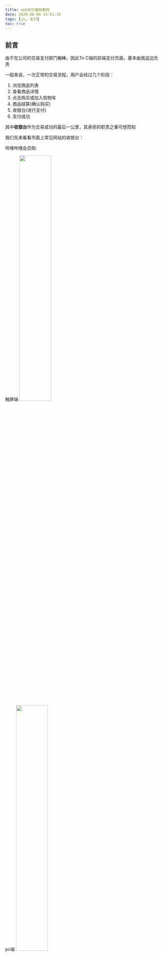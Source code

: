 ```yaml
---
title: web支付基础教程
date: 2020-06-09 15:51:35
tags: [js, 支付]
toc: true
---
```


## 前言
由于在公司的交易支付部门~~搬砖~~，因此To C端的前端支付页面，基本由我这边负责

一般来说，一次正常的交易流程，用户会经过几个阶段：
1. 浏览商品列表
2. 查看商品详情
3. 点击购买或加入购物车
4. 商品结算(确认购买)
5. 收银台(进行支付)
6. 支付成功

其中**收银台**作为交易成功的最后一公里，其承担的职责之重可想而知

我们先来看看市面上常见网站的收银台：

<!-- more -->

哔哩哔哩会员购:

触屏端
<img src="http://pic.deepred5.com/cahsier-bili-mc.png" style="width: 45%">

pc端
<img src="http://pic.deepred5.com/cashier-bili-pc.png" style="width: 45%">

app端
<img src="http://pic.deepred5.com/cashier-bili-app.jpeg" style="width: 45%">

慕课网:

触屏端
<img src="http://pic.deepred5.com/cashier-immoc-mc.png" style="width: 45%">

pc端
<img src="http://pic.deepred5.com/cashier-immoc-pc.png" style="width: 45%">

app端
<img src="http://pic.deepred5.com/cashier-immoc-app.jpeg" style="width: 45%">

可以看出，收银台页面一般要适配3个终端：pc端，触屏端，app端。因此，主流的第三方支付平台(微信，支付宝，花呗分期，京东白条)也需要能支持这三种场景的支付

接下来，我们就来分析下不同支付渠道在不同终端下，支付的实现方式

由于支付涉及部门核心业务，因此就不拿公司线上的收银台做讲解了。支付交互流程，主要参考**哔哩哔哩会员购**和**慕课网**（~~没有利益相关~~）

<font color="#6495ed">注意：本文只考虑前端支付业务的实现，后端支付业务的实现，暂不考虑，有兴趣可以参考[《支付渠道路由系统进化史》](https://www.cnblogs.com/goodAndyxublog/p/10848843.html)</font>

## 支付宝(花呗分期)

[支付宝开发文档](https://opendocs.alipay.com/open/204/)

花呗分期其实就是支付宝的拓展，原理基本一致，就不重复累赘

### pc端

交互方式1：

在pc端点击支付宝支付，网页新打开一个页面(`window.open()`)，这个页面指向的是支付宝官方收银台页面

![](http://pic.deepred5.com/314978918e1131b82c8df90083d0c7b8%20.png)

交互方式2:

在pc端点击支付宝支付，网页展示一个二维码，需要用户打开支付宝app进行扫码支付


![](http://pic.deepred5.com/cashier-aili-qr.png)

b站提供了一个很巧妙的思路：把微信，支付宝，qq三个支付二维码统一成了一个二维码。(原理后面会[讲解](#JSAPI)，本质是调用不同容器的`JSAPI`)

两种交互方式，点击支付按钮时，其实都是把当前的订单号以及一些相关信息发给后端

```javascript
const payNum = '123abc';

ajax({ 
  url: '/api/alipay', // 支付api
  type: 'POST',
  data: {
    payNum: payNum, // 订单号
    other: 'demo', // 其他参数
}).then((res) => {
  const { payUrl } = res;

  // 交互方法1:
  // payUrl如果是支付宝的收银台，则新打开一个页面
  // payUrl一般是 https://mapi.alipay.com/gateway.do 这种，一般会带上return_url参数和其他各种数据，页面最后被重定向到支付宝收银台
  window.open(payUrl);

  // 交互方式2:
  // payUrl如果是支付宝的扫码地址，则创建一个二维码弹窗
  // payUrl一般是 https://qr.alipay.com/bax06893swswc4inaknv505d 这种，页面最后被重定向到支付宝收银台，该收银台可以唤起支付宝app
  qrcode({
    width: 175,
    height: 175,
    url: payUrl
  });
}).catch((err) => {
  console.log('提交失败')
})
```
由于支付是异步进行的，所以需要前端去查询该笔订单是否支付成功

对于交互方式1，由于支付页面已经转移到支付宝收银台，所以在支付宝收银台支付成功后，支付宝收银台会自动跳转回`return_url`(`return_url`是我们当初跳到支付宝收银台时带上的参数，一般指向支付成功页)。

不过由于我们使用的是`window.open`打开的新页面，所以当用户回到我们的收银台时，我们需要打开一个弹框，主动询问用户是否支付成功。如果用户点击了支付完成，我们需要查询该笔订单是否真正支付成功。

![](http://pic.deepred5.com/cashier-immoc-modal.png)

```javascript
// 打开支付宝收银台
window.open(payUrl);

// 在当前页面打开弹窗，询问用户是否支付成功
createFinishWindow()
```

对于交互方式2，由于仍然是在当前页进行扫码支付，因此创建二维码弹窗后，我们马上就要轮询进行查询订单状态
```javascript
const payNum = '123abc'

// 创建一个二维码弹窗
qrcode({
  width: 175,
  height: 175,
  url: payUrl
});

// 轮询查询订单状态
function getPayStatus() {
  ajax({ 
    url: '/api/getPayStatus', // 支付状态api
    data: {
      payNum: payNum, // 订单号
      other: 'demo', // 其他参数
    },
    type: 'POST'
  ).then((res) => {
    if (res.payStatus === 0) {
      // 支付成功，跳到成功页
      window.location.href = `/success/${payNum}`;
      clearTimeout(statusTimeId);
    } else {
      // 还未支付，继续轮询
      statusTimeId = setTimeout(getPayStatus, 3000);
    }
  }).catch((err) => {
    // 接口报错，继续轮询
    statusTimeId = setTimeout(getPayStatus, 3000);
  })
}



let statusTimeId = setTimeout(getPayStatus, 3000);
```

### 触屏端

交互方式：

在触屏端点击支付宝支付，页面直接跳转到支付宝收银台，该页面会尝试唤起手机上的支付宝app

<img src="http://pic.deepred5.com/cashier-aili-mc.jpeg" style="width: 45%">

其实触屏端原理和pc端基本一样，只不过在触屏端，有可能需要自己拼装一个form表单，而不是直接跳到链接（当然主要看后端的实现）

```javascript
const payNum = '123abc';

// 模拟表单提交
function formSubmit(formData, url) {
    const form = $('<form method="post" target="_self"></form>');
    form.attr('action', url);
    let input;
    $.each(formData, function (i, v) {
      input = $('<input type="hidden">');
      input.attr("name", i);
      input.attr("value", v);
      form.append(input);
    });
    $(document.body).append(form);
    form.submit();
    form.remove();
  }

ajax({ 
  url: '/api/alipay', // 支付api
  type: 'POST',
  data: {
    payNum: payNum, // 订单号
    other: 'demo', // 其他参数
}).then((res) => {
  const { formData, url } = res;
  if (formData) {
    // 需要前端自己构建表单
    formSubmit(formData, url)
  } else {
    // 直接跳转链接(后端已经拼装好表单)
    window.location.href = url;
  }
}).catch((err) => {
  console.log('提交失败')
})
```

支付成功后，同理支付宝会跳转到`return_url`的地址

需要注意：在微信浏览器里，支付宝是不能被唤起的(~~日常封杀~~)

解决方法：

方法一：微信环境隐藏支付宝入口

方法二：微信环境，点击支付宝支付，引导用户使用其他浏览器打开页面

### JSAPI
如果我们能诱导用户使用支付宝客户端的`扫一扫`打开我们触屏端的收银台页面，那么其实我们也可以使用支付宝提供的`JSAPI`唤起收银台

**这也是b站实现微信，支付宝，qq同一个二维码都能付款的原理，这三个客户端都提供了自己的`JSAPI`，用户用不同的客户端扫码，都会进入同一个页面（b站实现），这个中转页根据容器环境，调用不同`JSAPI`的支付功能**

[支付宝H5开放文档](https://myjsapi.alipay.com/jsapi/index.html)

关于`jsbridge`的知识，可以查看我之前的文章[jsbridge初探](http://anata.me/2020/03/04/jsbridge%E5%88%9D%E6%8E%A2/)

`JSAPI`的简单示例
```javascript
function ready(callback) {
  // 如果jsbridge已经注入则直接调用
  if (window.AlipayJSBridge) {
    callback && callback();
  } else {
    // 如果没有注入则监听注入的事件
    document.addEventListener('AlipayJSBridgeReady', callback, false);
  }
}
ready(function () {
  // 显示一个提示框
  AlipayJSBridge.call('toast', {
    content: 'hello'
  });
});
```
唤起收银台需要使用[Alipay JSSDK](https://myjsapi.alipay.com/alipayjsapi/index.html)

```html
<script src="https://gw.alipayobjects.com/as/g/h5-lib/alipayjsapi/3.1.1/alipayjsapi.inc.min.js"></script>

<button id="J_btn" class="btn btn-default">支付</button>
<script>
  var btn = document.querySelector('#J_btn');
  btn.addEventListener('click', function(){
    ap.tradePay({
      tradeNO: '201802282100100427058809844'
    }, function(res){
      ap.alert(res.resultCode);
    });
  });
</script>
```

### app端

现在的app基本都是`Hybrid App`，如果在app端，你的收银台页面不是原生实现的，那么就可以直接使用webview加载触屏端的线上收银台即可

> 手机网站支付产品不建议在APP端使用

这是支付宝官网文档建议的，因此如果你希望得到最佳的支付体验，建议客户端的开发同学接入支付宝SDK，当然这部分已经超出了前端的范围

不过一般在app端中，我们仍然使用webview加载触屏端的前端页面，只不过在app中，我们的前端代码，通过`jsbridge`，调用客户端的支付方法即可

```javascript
const payNum = '123abc';

// 支付回调函数
window.ali_pay_callback = function(res) {
  if (res.status === 0) {
    // 支付成功
  } else {
    // 支付失败
  }
}

// APPSDK是webview注入的全局对象，可以调用原生方法
APPSDK.invoke('ali_pay', {
  payNum: payNum, // 订单号
  other: 'demo', // 其他参数
}, 'ali_pay_callback');
```

### 小程序

[小程序唤起支付文档](https://opendocs.alipay.com/mini/api/openapi-pay)

小程序支付和APP支付的支付流程与体验基本一致，可以在当前页面唤起支付宝收银台
```javascript
const payNum = '123abc';

my.request({
  url: 'https://demo.com/api/alipay',// 须加httpRequest域白名单
  method: 'POST',
  data: { // data里的key、value是开发者自定义的
    from: '支付宝',
    payNum: payNum, // 订单号
    other: 'demo', // 其他参数
  },
  dataType: 'json',
  success: function(res) {
    // 唤起收银台
    my.tradePay({
        // 调用统一收单交易创建接口（alipay.trade.create），获得返回字段支付宝交易号trade_no
        tradeNO: res.tradeNO,
        success: (res) => {
          my.alert({
            content: JSON.stringify(res),
          });
        },
        fail: (res) => {
          my.alert({
            content: JSON.stringify(res),
          });
        }
    });
  },
  fail: function(res) {
    my.alert({content: 'fail'});
  },
  complete: function(res) {
    my.hideLoading();
    my.alert({content: 'complete'});
  }
});

```

### 支付宝支付小结

我们从pc端，触屏端，app端三个方面了解了支付宝支付的基本原理。可以看出：支付的前端实现，其实并不复杂，而真正的难点在于后端支付系统的实现。至于最难的支付宝唤起问题，其实支付宝收银台自身已经实现了唤起功能，无需我们实现


## 微信

[微信支付开发文档](https://pay.weixin.qq.com/static/product/product_intro.shtml?name=qrcode)

### pc端

[扫码支付文档](https://pay.weixin.qq.com/wiki/doc/api/native.php?chapter=6_1)

交互方式：

由于微信并没有像支付宝提供了pc端的官方收银台，所以点击微信支付，我们一般都是直接弹出二维码弹窗，要求用户进行扫码支付，用户扫码则可以直接唤起微信支付。弹出二维码的同时，我们需要立即轮询查询支付状态。

<img src="http://pic.deepred5.com/cashier-wx.jpeg" style="width: 45%">

```javascript
const payNum = '123abc';

ajax({ 
  url: '/api/weixinpay', // 支付api
  type: 'POST',
  data: {
    payNum: payNum, // 订单号
    other: 'demo', // 其他参数
}).then((res) => {
  const { qrUrl } = res;

  // qrUrl是微信的扫码地址，一般是 weixin://wxpay/bizpayurl?pr=P1oi4x6 ，这段schema通过微信扫一扫可以唤起微信支付
  qrcode({
    width: 175,
    height: 175,
    url: qrUrl
  });

  // 开始轮询支付结果
  // 代码省略，可以参考之前的支付宝pc端实现
}).catch((err) => {
  console.log('提交失败')
})
```

### 触屏端

[H5支付文档](https://pay.weixin.qq.com/wiki/doc/api/H5.php?chapter=15_1)


交互方式：

在触屏端点击微信支付，页面直接跳转到微信支付中间页，该页面会尝试唤起微信支付

与支付宝收银台不同的是，微信支付中间页在调起微信收银台后超过5秒，会自动跳转回`redirect_url`，因此无法保证页面回跳时，支付流程已结束，所以商户设置的`redirect_url`地址不能自动执行查单操作，应让用户去点击按钮触发查单操作

![](http://pic.deepred5.com/cashier-bili-wx.png)

```javascript
// 代码省略，基本和支付宝的触屏端一样

// 微信支付中转页一般是这种格式的url地址

// https://wx.tenpay.com/cgi-bin/mmpayweb-bin/checkmweb?prepay_id=wx111408048537349a5434e53d1930739300&package=1982317760&redirect_url=https://m.imooc.com/myorder
```

需要注意：微信支付中转页一般不能直接用浏览器访问，因为中转页需要判断`referer`是否是商户申请H5时提交的授权域名。如果你直接用浏览器访问，`referer`为空，导致页面并不会加载成功。如果是APP里调起H5支付，需要在webview中手动设置`referer`

还有一种取巧的方法，我们可以不使用微信中转页，直接在当前页唤起支付

```javascript
// 后端直接返回一段schema

const schema = `weixin://wap/pay?appid%3Dwxd6841de60b02faef%26noncestr%3D095525b24fc94111a3663068c8dc8a90%26package%3DWAP%26prepayid%3Dwx091027118037832f961440d31092022500%26sign%3D2CF5A14607C6AAEDE382758CA87B973F%26timestamp%3D1591669631`

// 移动端就能唤起微信支付
window.location.href = schema;
```
不过这种方法，`schema`容易被第三方app的`webveiw`拦截，从而调起支付失败。比如在微博访问收银台，如果使用该方法，就会唤起微信失败。因此，还是建议使用微信中转页，由中转页唤起微信比较保险。当然，支付宝里不管用啥方法，都无法进行微信支付(~~相爱相杀~~)。

### JSAPI
如果我们的收银台页面是在微信浏览器里打开的，那么我们可以使用微信提供的`JSAPI`唤起支付

[JSAPI支付文档](https://pay.weixin.qq.com/wiki/doc/api/jsapi.php?chapter=7_7&index=6)

```javascript
const payNum = '123abc';

function onBridgeReady(wxJsApiParam) {
    window.WeixinJSBridge.invoke(
      'getBrandWCPayRequest',
      wxJsApiParam,//josn串
      function (res) {
        if (res.err_msg == "get_brand_wcpay_request:ok") {
          // 支付成功
          location.href = `/success/${payNum}`;
        } else if (res.err_msg == "get_brand_wcpay_request:fail") {
          // 支付失败
        }
      }
    );
  }

function weixinPay(wxJsApiParam) {
    if (typeof WeixinJSBridge == "undefined") {
      if (document.addEventListener) {
        document.addEventListener('WeixinJSBridgeReady', function () { onBridgeReady(wxJsApiParam) }, false);
      } else if (document.attachEvent) {
        document.attachEvent('WeixinJSBridgeReady', function () { onBridgeReady(wxJsApiParam) });
        document.attachEvent('onWeixinJSBridgeReady', function () { onBridgeReady(wxJsApiParam) });
      }
    } else {
      onBridgeReady(wxJsApiParam);
    }
  }

ajax({ 
  url: '/api/weixin_jsapi', // 支付api
  type: 'POST',
  data: {
    payNum: payNum, // 订单号
    other: 'demo', // 其他参数
}).then((res) => {
  const { jsapiData } = res;
  // jsapiData是一串json字符串，里面包含了appId，paySign等各种数据，用来调起微信支付
  weixinPay(JSON.parse(jsapiData));
}).catch((err) => {
  console.log('提交失败')
})
```

使用`JSAPI`需要我们有微信公众平台，因为下单必传的参数`openid`，需要我们在公众平台设置获取openid的域名，才能获取成功

除了使用微信浏览器内置的`WeixinJSBridge`对象，我们也可以使用[JSSDK](https://developers.weixin.qq.com/doc/offiaccount/OA_Web_Apps/JS-SDK.html)

```html
<script src="http://res.wx.qq.com/open/js/jweixin-1.6.0.js"></script>
<script>
wx.chooseWXPay({
  timestamp: 0, 
  nonceStr: '', 
  package: '', 
  signType: '', 
  paySign: '',
  success: function (res) {
    // 支付成功后的回调函数
  }
});
</script>
```

### app端

[APP支付文档](https://pay.weixin.qq.com/wiki/doc/api/app/app.php?chapter=8_1)

> H5支付不建议在APP端使用，如需要在APP中使用微信支付，请接APP支付

微信官方文档同样不建议在APP端使用触屏端的支付方式，因此最好接入微信SDK。前端同样可以使用`jsbridge`调用客户端的微信支付方法，可以参考前面支付宝的`app端`方式。

### 小程序

[小程序支付文档](https://pay.weixin.qq.com/wiki/doc/api/wxa/wxa_api.php?chapter=7_3&index=1)

小程序支付其实和微信`JSAPI`支付非常类似，都需要先获取到`Openid`，调用相同的API

```javascript
wx.requestPayment({
  timeStamp: '',
  nonceStr: '',
  package: '',
  signType: 'MD5',
  paySign: '',
  success (res) { },
  fail (res) { }
})
```
### 微信支付小结

微信支付在`JSAPI`和小程序的流程上比较复杂些，因为涉及到公众号`access_token` `openid` 等一系列权限的获取。不过总的来说，复杂难度主要还是在后端方面。

## 其他第三方支付
除了主流的微信支付和支付宝支付，我们有可能还需要对接一些其他第三方支付平台，比如：QQ，PayPal, 银联，京东白条，各大银行等等，当然原理也是大同小异。

同时，我们也可以使用第三方聚合支付平台，比如[度小满支付](https://b.dxmpay.com/#/detail?type=bank)，这些平台已经集成好了各大银行信用卡和存储卡支付功能，我们可以很容易的接入sdk，节约开发成本。

## 总结
web支付由于开发条件要求很高(至少要有注册公司)，因此大部分同学日常工作接触并不是很多。当然本文也仅仅是回顾了下日常开发中，前端在web支付中的一些常见套路。

真正实际项目里，我们仍然会面临很多问题和难点，这时就需要我们见招拆招了。

## 拓展

有读者提起了[Payment Request API](https://developer.mozilla.org/en-US/docs/Web/API/Payment_Request_API)这个W3C提供的原生支付api。

> Payment Request API 是一个旨在消灭结账表单的系统。它显著改进了购物流程期间的用户工作流，为用户提供更一致的体验，并让电商公司能够轻松地利用各种完全不同的支付方式。

这个api可以唤起浏览器自带的结算支付页面(原生UI)

![](http://pic.deepred5.com/cashier-native.png)

然而，`PaymentRequest`在Chrome中仅支持以下标准信用卡：`amex`、`diners`、`discover`、`jcb`、`maestro`、`mastercard`、`unionpay`和`visa`。因此这个API至少在国内来说，其实并不实用。

如果有兴趣，可以查看详细教程[《Payment Request API：集成指南》](https://developers.google.com/web/fundamentals/payments)

## 参考
1. [web开发中的支付宝支付和微信支付](https://www.jianshu.com/p/155757d2b9eb)
2. [微信支付文档](https://pay.weixin.qq.com/wiki/doc/apiv3/wxpay/pages/index.shtml)
3. [支付宝文档](https://opendocs.alipay.com/open/)
4. [支付渠道路由系统进化史](https://www.cnblogs.com/goodAndyxublog/p/10848843.html)